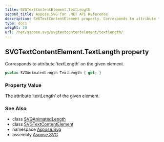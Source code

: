 ```yaml
---
title: SVGTextContentElement.TextLength
second_title: Aspose.SVG for .NET API Reference
description: SVGTextContentElement property. Corresponds to attribute textLength on the given element
type: docs
weight: 20
url: /net/aspose.svg/svgtextcontentelement/textlength/
---
```

## SVGTextContentElement.TextLength property

Corresponds to attribute ‘textLength’ on the given element.

```csharp
public SVGAnimatedLength TextLength { get; }
```

### Property Value

The attribute ‘textLength’ of the given element.

### See Also

* class [SVGAnimatedLength](../../../aspose.svg.datatypes/svganimatedlength/)
* class [SVGTextContentElement](../)
* namespace [Aspose.Svg](../../svgtextcontentelement/)
* assembly [Aspose.SVG](../../../)

